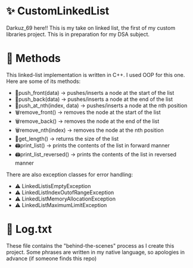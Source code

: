   # ✨ CustomLinkedList
  Darkuz_69 here!! This is my take on linked list, the first of my custom libraries project.
  This is in preparation for my DSA subject.

  #  🤖 Methods
  This linked-list implementation is written in C++. I used OOP for this one. Here are some of its methods:
  - 🫸push_front(data) -> pushes/inserts a node at the start of the list
  - 🫸push_back(data) -> pushes/inserts a node at the end of the list
  - 🫸push_at_nth(index, data) -> pushes/inserts a node at the nth position
  - 🗑️remove_front() -> removes the node at the start of the list
  - 🗑️remove_back() -> removes the node at the end of the list
  - 🗑️remove_nth(index) -> removes the node at the nth position
  - 🚚get_length() -> returns the size of the list
  - 🖨️print_list() -> prints the contents of the list in forward manner
  - 🖨️print_list_reversed() -> prints the contents of the list in reversed manner

There are also exception classes for error handling:
 - ⚠️ LinkedListisEmptyException
 - ⚠️ LinkedListIndexOutofRangeException
 - ⚠️ LinkedListMemoryAllocationException
 - ⚠️ LinkedListMaximumLimitException

# 📜 Log.txt
These file contains the "behind-the-scenes" process as I create this project. Some phrases are written in my native language, so apologies in advance (if someone finds this repo)